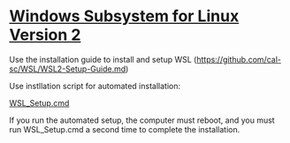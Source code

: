 # [Windows Subsystem for Linux Version 2](https://docs.microsoft.com/en-us/windows/wsl/)

Use the installation guide to install and setup WSL
(https://github.com/cal-sc/WSL/WSL2-Setup-Guide.md)

Use instllation script for automated installation:

[WSL_Setup.cmd](https://github.com/cal-sc/WSL/archive/refs/tags/v1.0.0.zip)

If you run the automated setup, the computer must reboot, and you must run WSL_Setup.cmd a second time to complete the installation.